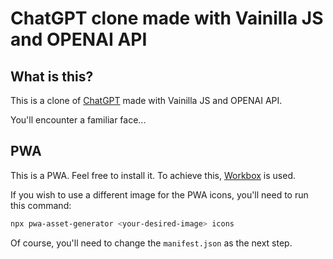 ﻿# ChatGPT clone made with Vainilla JS and OPENAI API

## What is this?

This is a clone of [ChatGPT](https://chat.openai.com/chat) made with Vainilla JS and OPENAI API.

You'll encounter a familiar face...

## PWA 

This is a PWA. Feel free to install it. To achieve this, [Workbox](https://developer.chrome.com/docs/workbox/) is used. 

If you wish to use a different image for the PWA icons, you'll need to run this command:

```bash
npx pwa-asset-generator <your-desired-image> icons 
```

Of course, you'll need to change the `manifest.json` as the next step. 
